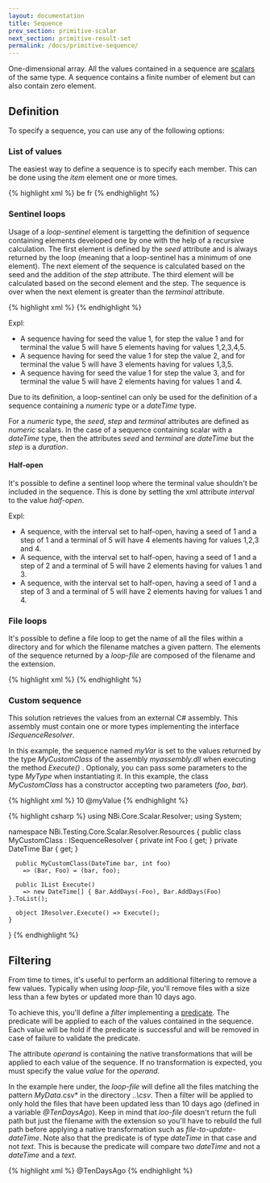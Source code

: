 ```yaml
---
layout: documentation
title: Sequence
prev_section: primitive-scalar
next_section: primitive-result-set
permalink: /docs/primitive-sequence/
---
```

One-dimensional array. All the values contained in a sequence are [scalars](../primitive-scalar) of the same type. A sequence contains a finite number of element but can also contain zero element.

## Definition

To specify a sequence, you can use any of the following options:

### List of values

The easiest way to define a sequence is to specify each member. This can be done using the *item* element one or more times.

{% highlight xml %}
<sequence type="text">
  <item>be</item>
  <item>fr</item>
</sequence>
{% endhighlight %}

### Sentinel loops

Usage of a *loop-sentinel* element is targetting the definition of sequence containing elements developed one by one with the help of a recursive calculation. The first element is defined by the *seed* attribute and is always returned by the loop (meaning that a loop-sentinel has a minimum of one element). The next element of the sequence is calculated based on the seed and the addition of the *step* attribute. The third element will be calculated based on the second element and the step. The sequence is over when the next element is greater than the *terminal* attribute.

{% highlight xml %}
<sequence type="dateTime">
    <loop-sentinel seed="2015-01-01" terminal="2017-01-01" step="1 year"/>
</sequence>
{% endhighlight %}

Expl:

* A sequence having for seed the value 1, for step the value 1 and for terminal the value 5 will have 5 elements having for values 1,2,3,4,5.
* A sequence having for seed the value 1 for step the value 2, and for terminal the value 5 will have 3 elements having for values 1,3,5.
* A sequence having for seed the value 1 for step the value 3, and for terminal the value 5 will have 2 elements having for values 1 and 4.

Due to its definition, a loop-sentinel can only be used for the definition of a sequence containing a *numeric* type or a *dateTime* type.

For a *numeric* type, the *seed*, *step* and *terminal* attributes are defined as *numeric* scalars. In the case of a sequence containing scalar with a *dateTime* type, then the attributes *seed* and *terminal* are *dateTime* but the *step* is a *duration*.

#### Half-open

It's possible to define a sentinel loop where the terminal value shouldn't be included in the sequence. This is done by setting the xml attribute *interval* to the value *half-open*.

Expl:

* A sequence, with the interval set to half-open, having a seed of 1 and a step of 1 and a terminal of 5 will have 4 elements having for values 1,2,3 and 4.
* A sequence, with the interval set to half-open, having a seed of 1 and a step of 2 and a terminal of 5 will have 2 elements having for values 1 and 3.
* A sequence, with the interval set to half-open, having a seed of 1 and a step of 3 and a terminal of 5 will have 2 elements having for values 1 and 4.

### File loops

It's possible to define a file loop to get the name of all the files within a directory and for which the filename matches a given pattern. The elements of the sequence returned by a *loop-file* are composed of the filename and the extension.

{% highlight xml %}
<loop-file path="..\csv\" pattern="MyData*.csv"/>
{% endhighlight %}

### Custom sequence

This solution retrieves the values from an external C# assembly. This assembly must contain one or more types implementing the interface *ISequenceResolver*.

In this example, the sequence named *myVar* is set to the values returned by the type *MyCustomClass* of the assembly *myassembly.dll* when executing the method *Execute()* . Optionaly, you can pass some parameters to the type *MyType* when instantiating it. In this example, the class *MyCustomClass* has a constructor accepting two parameters (*foo*, *bar*).

{% highlight xml %}
<sequence name="myVar"/>
  <custom assembly="myAssembly.dll" type="MyCustomClass">
    <parameter name="bar">10</parameter>
    <parameter name="foo">@myValue</parameter>
  </custom>
</sequence>
{% endhighlight %}

{% highlight csharp %}
using NBi.Core.Scalar.Resolver;
using System;

namespace NBi.Testing.Core.Scalar.Resolver.Resources
{
    public class MyCustomClass : ISequenceResolver
    {
      private int Foo { get; }
      private DateTime Bar { get; }

      public MyCustomClass(DateTime bar, int foo)
        => (Bar, Foo) = (bar, foo);

      public IList Execute() 
        => new DateTime[] { Bar.AddDays(-Foo), Bar.AddDays(Foo) }.ToList();

      object IResolver.Execute() => Execute();
    }
}
{% endhighlight %}

## Filtering

From time to times, it's useful to perform an additional filtering to remove a few values. Typically when using *loop-file*, you'll remove files with a size less than a few bytes or updated more than 10 days ago.

To achieve this, you'll define a *filter* implementing a [predicate](../resultset-predicate/#list-of-predicates
). The predicate will be applied to each of the values contained in the sequence. Each value will be hold if the predicate is successful and will be removed in case of failure to validate the predicate.

The attribute *operand* is containing the native transformations that will be applied to each value of the sequence. If no transformation is expected, you must specify the value *value* for the *operand*.

In the example here under, the *loop-file* will define all the files matching the pattern *MyData*.csv* in the directory *..\csv*. Then a filter will be applied to only hold the files that have been updated less than 10 days ago (defined in a variable *@TenDaysAgo*). Keep in mind that *loo-file* doesn't return the full path but just the filename with the extension so you'll have to rebuild the full path before applying a native transformation such as *file-to-update-dateTime*. Note also that the predicate is of type *dateTime* in that case and not *text*. This is because the predicate will compare two *dateTime* and not a *dateTime* and a *text*.

{% highlight xml %}
<sequence name="myVar"/>
  <loop-file path="..\csv\" pattern="MyData*.csv"/>
  <filter>
    <predicate 
       operand="text-to-prefix(..\csv\) | file-to-update-dateTime"
       type="dateTime"
    >
      <more-than>@TenDaysAgo<more-than>
    </predicate>
  </filter>
</sequence>
{% endhighlight %}
